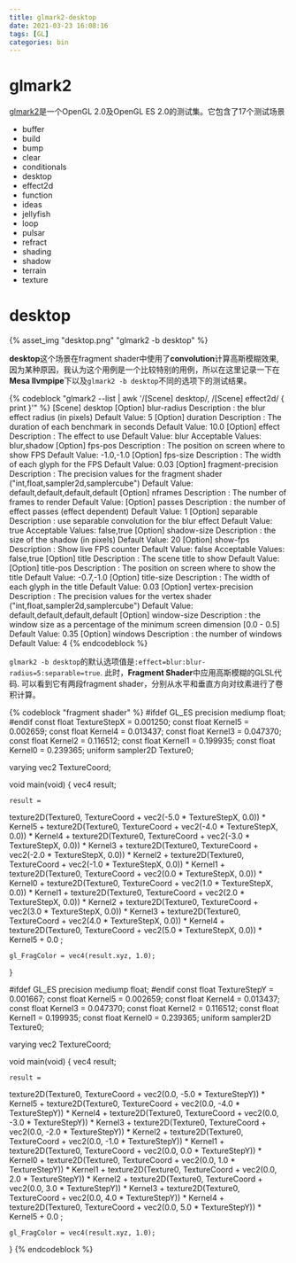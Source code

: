 ```yaml
---
title: glmark2-desktop
date: 2021-03-23 16:08:16
tags: [GL]
categories: bin
---
```


# glmark2
[glmark2](https://github.com/glmark2/glmark2)是一个OpenGL 2.0及OpenGL ES 2.0的测试集。它包含了17个测试场景

- buffer
- build
- bump
- clear
- conditionals
- desktop
- effect2d
- function
- ideas
- jellyfish
- loop
- pulsar
- refract
- shading
- shadow
- terrain
- texture

# desktop

{% asset_img "desktop.png" "glmark2 -b desktop" %}

**desktop**这个场景在fragment shader中使用了**convolution**计算高斯模糊效果, 因为某种原因，我认为这个用例是一个比较特别的用例，所以在这里记录一下在**Mesa llvmpipe**下以及`glmark2 -b desktop`不同的选项下的测试结果。

{% codeblock "glmark2 --list | awk '/\[Scene\] desktop/, /\[Scene\] effect2d/ { print }'" %}
[Scene] desktop
  [Option] blur-radius
    Description  : the blur effect radius (in pixels)
    Default Value: 5
  [Option] duration
    Description  : The duration of each benchmark in seconds
    Default Value: 10.0
  [Option] effect
    Description  : The effect to use
    Default Value: blur
    Acceptable Values: blur,shadow
  [Option] fps-pos
    Description  : The position on screen where to show FPS
    Default Value: -1.0,-1.0
  [Option] fps-size
    Description  : The width of each glyph for the FPS
    Default Value: 0.03
  [Option] fragment-precision
    Description  : The precision values for the fragment shader ("int,float,sampler2d,samplercube")
    Default Value: default,default,default,default
  [Option] nframes
    Description  : The number of frames to render
    Default Value: 
  [Option] passes
    Description  : the number of effect passes (effect dependent)
    Default Value: 1
  [Option] separable
    Description  : use separable convolution for the blur effect
    Default Value: true
    Acceptable Values: false,true
  [Option] shadow-size
    Description  : the size of the shadow (in pixels)
    Default Value: 20
  [Option] show-fps
    Description  : Show live FPS counter
    Default Value: false
    Acceptable Values: false,true
  [Option] title
    Description  : The scene title to show
    Default Value: 
  [Option] title-pos
    Description  : The position on screen where to show the title
    Default Value: -0.7,-1.0
  [Option] title-size
    Description  : The width of each glyph in the title
    Default Value: 0.03
  [Option] vertex-precision
    Description  : The precision values for the vertex shader ("int,float,sampler2d,samplercube")
    Default Value: default,default,default,default
  [Option] window-size
    Description  : the window size as a percentage of the minimum screen dimension [0.0 - 0.5]
    Default Value: 0.35
  [Option] windows
    Description  : the number of windows
    Default Value: 4
{% endcodeblock %}

`glmark2 -b desktop`的默认选项值是`:effect=blur:blur-radius=5:separable=true`. 此时，**Fragment Shader**中应用高斯模糊的GLSL代码. 可以看到它有两段fragment shader，分别从水平和垂直方向对纹素进行了卷积计算。

{% codeblock "fragment shader" %}
#ifdef GL_ES
precision mediump float;
#endif
const float TextureStepX = 0.001250;
const float Kernel5 = 0.002659;
const float Kernel4 = 0.013437;
const float Kernel3 = 0.047370;
const float Kernel2 = 0.116512;
const float Kernel1 = 0.199935;
const float Kernel0 = 0.239365;
uniform sampler2D Texture0;

varying vec2 TextureCoord;

void main(void)
{
    vec4 result;

    result = 
texture2D(Texture0, TextureCoord + vec2(-5.0 * TextureStepX, 0.0)) * Kernel5 +
texture2D(Texture0, TextureCoord + vec2(-4.0 * TextureStepX, 0.0)) * Kernel4 +
texture2D(Texture0, TextureCoord + vec2(-3.0 * TextureStepX, 0.0)) * Kernel3 +
texture2D(Texture0, TextureCoord + vec2(-2.0 * TextureStepX, 0.0)) * Kernel2 +
texture2D(Texture0, TextureCoord + vec2(-1.0 * TextureStepX, 0.0)) * Kernel1 +
texture2D(Texture0, TextureCoord + vec2(0.0 * TextureStepX, 0.0)) * Kernel0 +
texture2D(Texture0, TextureCoord + vec2(1.0 * TextureStepX, 0.0)) * Kernel1 +
texture2D(Texture0, TextureCoord + vec2(2.0 * TextureStepX, 0.0)) * Kernel2 +
texture2D(Texture0, TextureCoord + vec2(3.0 * TextureStepX, 0.0)) * Kernel3 +
texture2D(Texture0, TextureCoord + vec2(4.0 * TextureStepX, 0.0)) * Kernel4 +
texture2D(Texture0, TextureCoord + vec2(5.0 * TextureStepX, 0.0)) * Kernel5 +
0.0 ;


    gl_FragColor = vec4(result.xyz, 1.0);
}

#ifdef GL_ES
precision mediump float;
#endif
const float TextureStepY = 0.001667;
const float Kernel5 = 0.002659;
const float Kernel4 = 0.013437;
const float Kernel3 = 0.047370;
const float Kernel2 = 0.116512;
const float Kernel1 = 0.199935;
const float Kernel0 = 0.239365;
uniform sampler2D Texture0;

varying vec2 TextureCoord;

void main(void)
{
    vec4 result;

    result = 
texture2D(Texture0, TextureCoord + vec2(0.0, -5.0 * TextureStepY)) * Kernel5 +
texture2D(Texture0, TextureCoord + vec2(0.0, -4.0 * TextureStepY)) * Kernel4 +
texture2D(Texture0, TextureCoord + vec2(0.0, -3.0 * TextureStepY)) * Kernel3 +
texture2D(Texture0, TextureCoord + vec2(0.0, -2.0 * TextureStepY)) * Kernel2 +
texture2D(Texture0, TextureCoord + vec2(0.0, -1.0 * TextureStepY)) * Kernel1 +
texture2D(Texture0, TextureCoord + vec2(0.0, 0.0 * TextureStepY)) * Kernel0 +
texture2D(Texture0, TextureCoord + vec2(0.0, 1.0 * TextureStepY)) * Kernel1 +
texture2D(Texture0, TextureCoord + vec2(0.0, 2.0 * TextureStepY)) * Kernel2 +
texture2D(Texture0, TextureCoord + vec2(0.0, 3.0 * TextureStepY)) * Kernel3 +
texture2D(Texture0, TextureCoord + vec2(0.0, 4.0 * TextureStepY)) * Kernel4 +
texture2D(Texture0, TextureCoord + vec2(0.0, 5.0 * TextureStepY)) * Kernel5 +
0.0 ;


    gl_FragColor = vec4(result.xyz, 1.0);
}
{% endcodeblock %}
